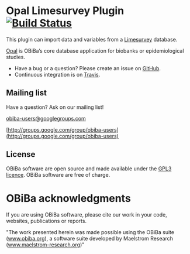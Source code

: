 # Opal Limesurvey Plugin [![Build Status](https://app.travis-ci.com/obiba/opal-datasource-limesurvey.svg?branch=master)](https://app.travis-ci.com/github/obiba/opal-datasource-limesurvey)

This plugin can import data and variables from a [Limesurvey](https://www.limesurvey.org/) database. 

[Opal](https://github.com/obiba/opal) is OBiBa’s core database application for biobanks or epidemiological studies.

* Have a bug or a question? Please create an issue on [GitHub](https://github.com/obiba/opal-datasource-limesurvey/issues).
* Continuous integration is on [Travis](https://app.travis-ci.com/github/obiba/opal-datasource-limesurvey).

## Mailing list

Have a question? Ask on our mailing list!

obiba-users@googlegroups.com

[http://groups.google.com/group/obiba-users](http://groups.google.com/group/obiba-users)

## License

OBiBa software are open source and made available under the [GPL3 licence](http://www.obiba.org/pages/license/). OBiBa software are free of charge.

# OBiBa acknowledgments

If you are using OBiBa software, please cite our work in your code, websites, publications or reports.

"The work presented herein was made possible using the OBiBa suite (www.obiba.org), a  software suite developed by Maelstrom Research (www.maelstrom-research.org)"
